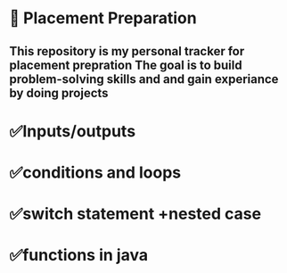 # 🚀 Placement Preparation

This repository is my personal tracker for placement prepration
The goal is to **build problem-solving skills** and **and gain experiance by doing projects** 
---

# ✅Inputs/outputs

# ✅conditions and loops

# ✅switch statement +nested case

# ✅functions in java

